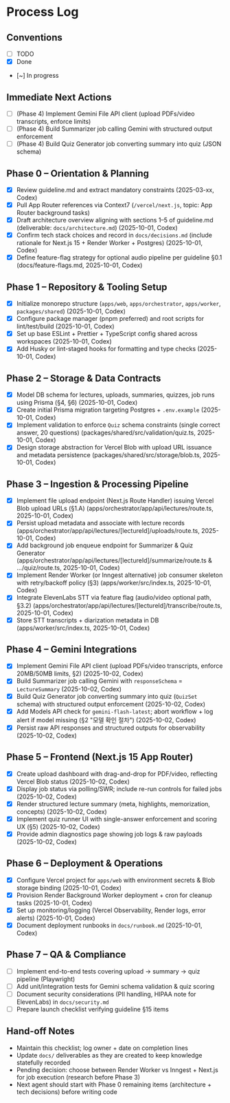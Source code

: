 # Process Log

## Conventions

- [ ] TODO
- [x] Done
- [~] In progress

## Immediate Next Actions

- [ ] (Phase 4) Implement Gemini File API client (upload PDFs/video transcripts, enforce limits)
- [ ] (Phase 4) Build Summarizer job calling Gemini with structured output enforcement
- [ ] (Phase 4) Build Quiz Generator job converting summary into quiz (JSON schema)

## Phase 0 – Orientation & Planning

- [x] Review guideline.md and extract mandatory constraints (2025-03-xx, Codex)
- [x] Pull App Router references via Context7 (`/vercel/next.js`, topic: App Router background tasks)
- [x] Draft architecture overview aligning with sections 1–5 of guideline.md (deliverable: `docs/architecture.md`) (2025-10-01, Codex)
- [x] Confirm tech stack choices and record in `docs/decisions.md` (include rationale for Next.js 15 + Render Worker + Postgres) (2025-10-01, Codex)
- [x] Define feature-flag strategy for optional audio pipeline per guideline §0.1 (docs/feature-flags.md, 2025-10-01, Codex)

## Phase 1 – Repository & Tooling Setup

- [x] Initialize monorepo structure (`apps/web`, `apps/orchestrator`, `apps/worker`, `packages/shared`) (2025-10-01, Codex)
- [x] Configure package manager (pnpm preferred) and root scripts for lint/test/build (2025-10-01, Codex)
- [x] Set up base ESLint + Prettier + TypeScript config shared across workspaces (2025-10-01, Codex)
- [x] Add Husky or lint-staged hooks for formatting and type checks (2025-10-01, Codex)

## Phase 2 – Storage & Data Contracts

- [x] Model DB schema for lectures, uploads, summaries, quizzes, job runs using Prisma (§4, §6) (2025-10-01, Codex)
- [x] Create initial Prisma migration targeting Postgres + `.env.example` (2025-10-01, Codex)
- [x] Implement validation to enforce `Quiz` schema constraints (single correct answer, 20 questions) (packages/shared/src/validation/quiz.ts, 2025-10-01, Codex)
- [x] Design storage abstraction for Vercel Blob with upload URL issuance and metadata persistence (packages/shared/src/storage/blob.ts, 2025-10-01, Codex)

## Phase 3 – Ingestion & Processing Pipeline

- [x] Implement file upload endpoint (Next.js Route Handler) issuing Vercel Blob upload URLs (§1.A) (apps/orchestrator/app/api/lectures/route.ts, 2025-10-01, Codex)
- [x] Persist upload metadata and associate with lecture records (apps/orchestrator/app/api/lectures/[lectureId]/uploads/route.ts, 2025-10-01, Codex)
- [x] Add background job enqueue endpoint for Summarizer & Quiz Generator (apps/orchestrator/app/api/lectures/[lectureId]/summarize/route.ts & .../quiz/route.ts, 2025-10-01, Codex)
- [x] Implement Render Worker (or Inngest alternative) job consumer skeleton with retry/backoff policy (§3) (apps/worker/src/index.ts, 2025-10-01, Codex)
- [x] Integrate ElevenLabs STT via feature flag (audio/video optional path, §3.2) (apps/orchestrator/app/api/lectures/[lectureId]/transcribe/route.ts, 2025-10-01, Codex)
- [x] Store STT transcripts + diarization metadata in DB (apps/worker/src/index.ts, 2025-10-01, Codex)

## Phase 4 – Gemini Integrations

- [x] Implement Gemini File API client (upload PDFs/video transcripts, enforce 20MB/50MB limits, §2) (2025-10-02, Codex)
- [x] Build Summarizer job calling Gemini with `responseSchema` = `LectureSummary` (2025-10-02, Codex)
- [x] Build Quiz Generator job converting summary into quiz (`QuizSet` schema) with structured output enforcement (2025-10-02, Codex)
- [x] Add Models API check for `gemini-flash-latest`; abort workflow + log alert if model missing (§2 "모델 확인 절차") (2025-10-02, Codex)
- [x] Persist raw API responses and structured outputs for observability (2025-10-02, Codex)

## Phase 5 – Frontend (Next.js 15 App Router)

- [x] Create upload dashboard with drag-and-drop for PDF/video, reflecting Vercel Blob status (2025-10-02, Codex)
- [x] Display job status via polling/SWR; include re-run controls for failed jobs (2025-10-02, Codex)
- [x] Render structured lecture summary (meta, highlights, memorization, concepts) (2025-10-02, Codex)
- [x] Implement quiz runner UI with single-answer enforcement and scoring UX (§5) (2025-10-02, Codex)
- [x] Provide admin diagnostics page showing job logs & raw payloads (2025-10-02, Codex)

## Phase 6 – Deployment & Operations

- [x] Configure Vercel project for `apps/web` with environment secrets & Blob storage binding (2025-10-01, Codex)
- [x] Provision Render Background Worker deployment + cron for cleanup tasks (2025-10-01, Codex)
- [x] Set up monitoring/logging (Vercel Observability, Render logs, error alerts) (2025-10-01, Codex)
- [x] Document deployment runbooks in `docs/runbook.md` (2025-10-01, Codex)

## Phase 7 – QA & Compliance

- [ ] Implement end-to-end tests covering upload → summary → quiz pipeline (Playwright)
- [ ] Add unit/integration tests for Gemini schema validation & quiz scoring
- [ ] Document security considerations (PII handling, HIPAA note for ElevenLabs) in `docs/security.md`
- [ ] Prepare launch checklist verifying guideline §15 items

## Hand-off Notes

- Maintain this checklist; log owner + date on completion lines
- Update `docs/` deliverables as they are created to keep knowledge statefully recorded
- Pending decision: choose between Render Worker vs Inngest + Next.js for job execution (research before Phase 3)
- Next agent should start with Phase 0 remaining items (architecture + tech decisions) before writing code
